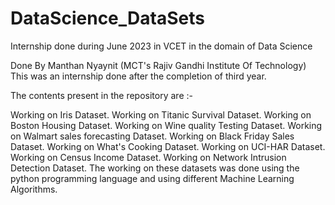 # DataScience_DataSets
Internship done during June 2023 in VCET in the domain of Data Science

Done By Manthan Nyaynit  (MCT's Rajiv Gandhi Institute Of Technology) This was an internship done after the completion of third year.

The contents present in the repository are :-

Working on Iris Dataset.
Working on Titanic Survival Dataset.
Working on Boston Housing Dataset.
Working on Wine quality Testing Dataset.
Working on Walmart sales forecasting Dataset.
Working on Black Friday Sales Dataset.
Working on What's Cooking Dataset.
Working on UCI-HAR Dataset.
Working on Census Income Dataset.
Working on Network Intrusion Detection Dataset.
The working on these datasets was done using the python programming language and using different Machine Learning Algorithms.
